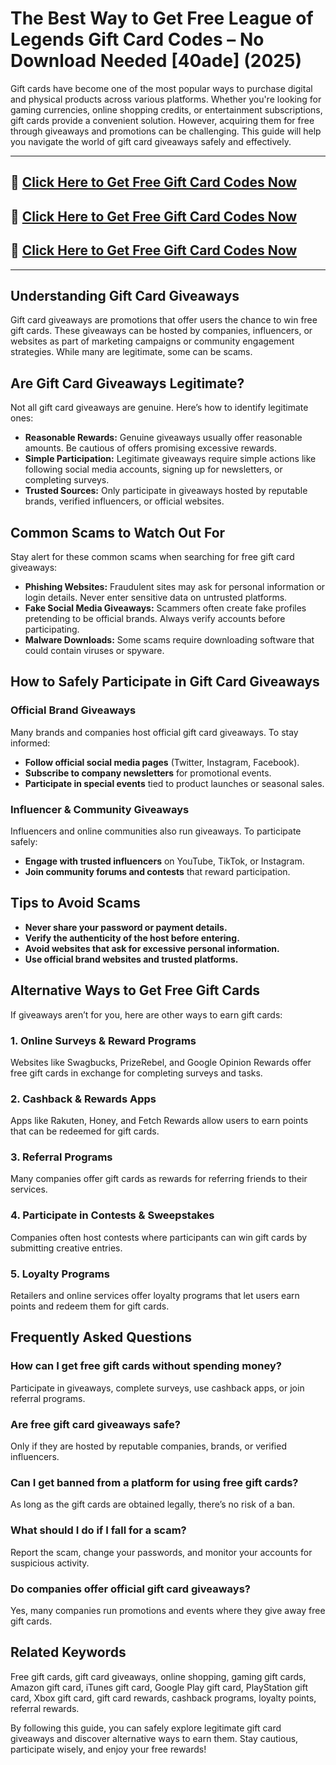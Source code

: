# The Best Way to Get Free League of Legends Gift Card Codes – No Download Needed [40ade] (2025)

Gift cards have become one of the most popular ways to purchase digital and physical products across various platforms. Whether you're looking for gaming currencies, online shopping credits, or entertainment subscriptions, gift cards provide a convenient solution. However, acquiring them for free through giveaways and promotions can be challenging. This guide will help you navigate the world of gift card giveaways safely and effectively.
***********

## 🚀 [Click Here to Get Free Gift Card Codes Now](https://www.apkhub.site/)  
## 🚀 [Click Here to Get Free Gift Card Codes Now](https://www.apkhub.site/)  
## 🚀 [Click Here to Get Free Gift Card Codes Now](https://www.apkhub.site/)  

***********
## Understanding Gift Card Giveaways
Gift card giveaways are promotions that offer users the chance to win free gift cards. These giveaways can be hosted by companies, influencers, or websites as part of marketing campaigns or community engagement strategies. While many are legitimate, some can be scams.

## Are Gift Card Giveaways Legitimate?
Not all gift card giveaways are genuine. Here’s how to identify legitimate ones:

- **Reasonable Rewards:** Genuine giveaways usually offer reasonable amounts. Be cautious of offers promising excessive rewards.
- **Simple Participation:** Legitimate giveaways require simple actions like following social media accounts, signing up for newsletters, or completing surveys.
- **Trusted Sources:** Only participate in giveaways hosted by reputable brands, verified influencers, or official websites.

## Common Scams to Watch Out For
Stay alert for these common scams when searching for free gift card giveaways:

- **Phishing Websites:** Fraudulent sites may ask for personal information or login details. Never enter sensitive data on untrusted platforms.
- **Fake Social Media Giveaways:** Scammers often create fake profiles pretending to be official brands. Always verify accounts before participating.
- **Malware Downloads:** Some scams require downloading software that could contain viruses or spyware.

## How to Safely Participate in Gift Card Giveaways

### Official Brand Giveaways
Many brands and companies host official gift card giveaways. To stay informed:
- **Follow official social media pages** (Twitter, Instagram, Facebook).
- **Subscribe to company newsletters** for promotional events.
- **Participate in special events** tied to product launches or seasonal sales.

### Influencer & Community Giveaways
Influencers and online communities also run giveaways. To participate safely:
- **Engage with trusted influencers** on YouTube, TikTok, or Instagram.
- **Join community forums and contests** that reward participation.

## Tips to Avoid Scams
- **Never share your password or payment details.**
- **Verify the authenticity of the host before entering.**
- **Avoid websites that ask for excessive personal information.**
- **Use official brand websites and trusted platforms.**

## Alternative Ways to Get Free Gift Cards
If giveaways aren’t for you, here are other ways to earn gift cards:

### 1. Online Surveys & Reward Programs
Websites like Swagbucks, PrizeRebel, and Google Opinion Rewards offer free gift cards in exchange for completing surveys and tasks.

### 2. Cashback & Rewards Apps
Apps like Rakuten, Honey, and Fetch Rewards allow users to earn points that can be redeemed for gift cards.

### 3. Referral Programs
Many companies offer gift cards as rewards for referring friends to their services.

### 4. Participate in Contests & Sweepstakes
Companies often host contests where participants can win gift cards by submitting creative entries.

### 5. Loyalty Programs
Retailers and online services offer loyalty programs that let users earn points and redeem them for gift cards.

## Frequently Asked Questions

### How can I get free gift cards without spending money?
Participate in giveaways, complete surveys, use cashback apps, or join referral programs.

### Are free gift card giveaways safe?
Only if they are hosted by reputable companies, brands, or verified influencers.

### Can I get banned from a platform for using free gift cards?
As long as the gift cards are obtained legally, there’s no risk of a ban.

### What should I do if I fall for a scam?
Report the scam, change your passwords, and monitor your accounts for suspicious activity.

### Do companies offer official gift card giveaways?
Yes, many companies run promotions and events where they give away free gift cards.

## Related Keywords
Free gift cards, gift card giveaways, online shopping, gaming gift cards, Amazon gift card, iTunes gift card, Google Play gift card, PlayStation gift card, Xbox gift card, gift card rewards, cashback programs, loyalty points, referral rewards.

By following this guide, you can safely explore legitimate gift card giveaways and discover alternative ways to earn them. Stay cautious, participate wisely, and enjoy your free rewards!


